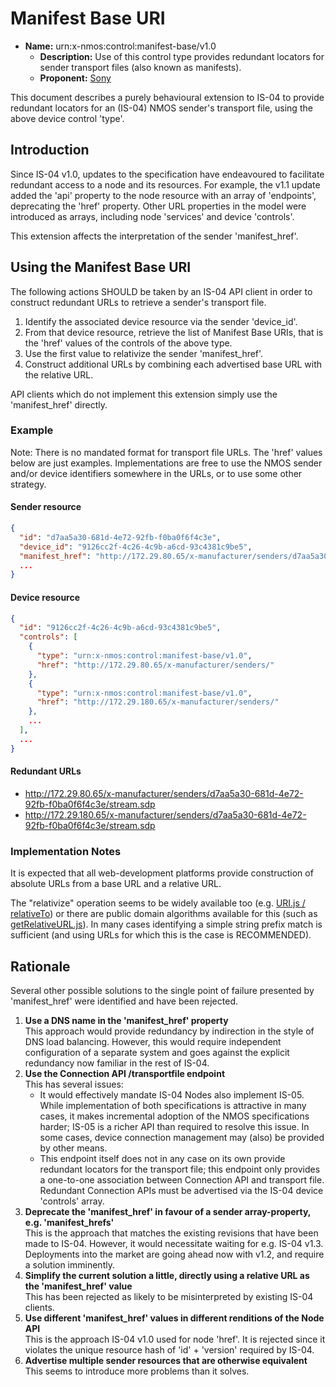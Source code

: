 # Manifest Base URI

- **Name:** urn:x-nmos:control:manifest-base/v1.0
  - **Description:** Use of this control type provides redundant locators for sender transport files (also known as manifests).
  - **Proponent:** [Sony](https://github.com/sony)

This document describes a purely behavioural extension to IS-04 to provide redundant locators for an (IS-04) NMOS sender's transport file, using the above device control 'type'.

## Introduction

Since IS-04 v1.0, updates to the specification have endeavoured to facilitate redundant access to a node and its resources.
For example, the v1.1 update added the 'api' property to the node resource with an array of 'endpoints', deprecating the 'href' property.
Other URL properties in the model were introduced as arrays, including node 'services' and device 'controls'.

This extension affects the interpretation of the sender 'manifest_href'.

## Using the Manifest Base URI

The following actions SHOULD be taken by an IS-04 API client in order to construct redundant URLs to retrieve a sender's transport file.

1. Identify the associated device resource via the sender 'device_id'.
2. From that device resource, retrieve the list of Manifest Base URIs, that is the 'href' values of the controls of the above type.
3. Use the first value to relativize the sender 'manifest_href'.
4. Construct additional URLs by combining each advertised base URL with the relative URL.

API clients which do not implement this extension simply use the 'manifest_href' directly.

### Example

Note: There is no mandated format for transport file URLs. The 'href' values below are just examples.
Implementations are free to use the NMOS sender and/or device identifiers somewhere in the URLs, or to use some other strategy.

#### Sender resource

```json
{
  "id": "d7aa5a30-681d-4e72-92fb-f0ba0f6f4c3e",
  "device_id": "9126cc2f-4c26-4c9b-a6cd-93c4381c9be5",
  "manifest_href": "http://172.29.80.65/x-manufacturer/senders/d7aa5a30-681d-4e72-92fb-f0ba0f6f4c3e/stream.sdp",
  ...
}
```

#### Device resource

```json
{
  "id": "9126cc2f-4c26-4c9b-a6cd-93c4381c9be5",
  "controls": [
    {
      "type": "urn:x-nmos:control:manifest-base/v1.0",
      "href": "http://172.29.80.65/x-manufacturer/senders/"
    },
    {
      "type": "urn:x-nmos:control:manifest-base/v1.0",
      "href": "http://172.29.180.65/x-manufacturer/senders/"
    },
    ...
  ],
  ...
}
```

#### Redundant URLs

- http://172.29.80.65/x-manufacturer/senders/d7aa5a30-681d-4e72-92fb-f0ba0f6f4c3e/stream.sdp
- http://172.29.180.65/x-manufacturer/senders/d7aa5a30-681d-4e72-92fb-f0ba0f6f4c3e/stream.sdp

### Implementation Notes

It is expected that all web-development platforms provide construction of absolute URLs from a base URL and a relative URL.

The "relativize" operation seems to be widely available too (e.g. [URI.js / relativeTo](http://medialize.github.io/URI.js/docs.html#relativeto))
or there are public domain algorithms available for this (such as [getRelativeURL.js](https://gist.github.com/m93a/2553dd45de35aa05d0233c6f9dc04bc2)).
In many cases identifying a simple string prefix match is sufficient (and using URLs for which this is the case is RECOMMENDED).

## Rationale

Several other possible solutions to the single point of failure presented by 'manifest_href' were identified and have been rejected.

1. **Use a DNS name in the 'manifest_href' property**  
   This approach would provide redundancy by indirection in the style of DNS load balancing.
   However, this would require independent configuration of a separate system and goes against the explicit redundancy now familiar in the rest of IS-04.
2. **Use the Connection API /transportfile endpoint**  
   This has several issues:
   - It would effectively mandate IS-04 Nodes also implement IS-05.
     While implementation of both specifications is attractive in many cases, it makes incremental adoption of the NMOS specifications harder;
     IS-05 is a richer API than required to resolve this issue. In some cases, device connection management may (also) be provided by other means.
   - This endpoint itself does not in any case on its own provide redundant locators for the transport file;
     this endpoint only provides a one-to-one association between Connection API and transport file.
     Redundant Connection APIs must be advertised via the IS-04 device 'controls' array.
3. **Deprecate the 'manifest_href' in favour of a sender array-property, e.g. 'manifest_hrefs'**  
   This is the approach that matches the existing revisions that have been made to IS-04. However, it would necessitate waiting for e.g. IS-04 v1.3.
   Deployments into the market are going ahead now with v1.2, and require a solution imminently.
4. **Simplify the current solution a little, directly using a relative URL as the 'manifest_href' value**  
   This has been rejected as likely to be misinterpreted by existing IS-04 clients.
5. **Use different 'manifest_href' values in different renditions of the Node API**  
   This is the approach IS-04 v1.0 used for node 'href'. It is rejected since it violates the unique resource hash of 'id' + 'version' required by IS-04.
6. **Advertise multiple sender resources that are otherwise equivalent**  
   This seems to introduce more problems than it solves.
